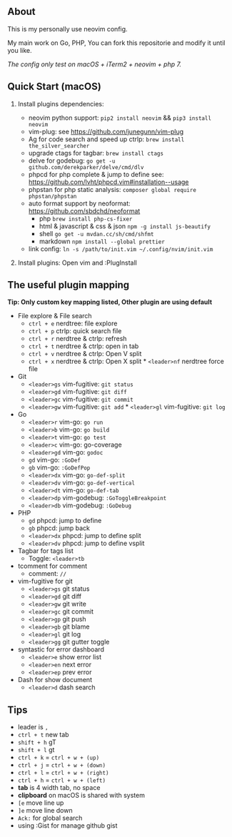 ## About

This is my personally use neovim config.

My main work on Go, PHP, You can fork this repositorie and modify it until you like.

_The config only test on macOS + iTerm2 + neovim + php 7._

## Quick Start (macOS)

1.  Install plugins dependencies:

    - neovim python support: `pip2 install neovim` && `pip3 install neovim`
    - vim-plug: see https://github.com/junegunn/vim-plug
    - Ag for code search and speed up ctrlp: `brew install the_silver_searcher`
    - upgrade ctags for tagbar: `brew install ctags`
    - delve for godebug: `go get -u github.com/derekparker/delve/cmd/dlv`
    - phpcd for php complete & jump to define see: https://github.com/lvht/phpcd.vim#installation--usage
    - phpstan for php static analysis: `composer global require phpstan/phpstan`
    - auto format support by neoformat: https://github.com/sbdchd/neoformat
      - php `brew install php-cs-fixer`
      - html & javascript & css & json `npm -g install js-beautify`
      - shell `go get -u mvdan.cc/sh/cmd/shfmt`
      - markdown `npm install --global prettier`
    - link config: `ln -s /path/to/init.vim ~/.config/nvim/init.vim`

2.  Install plugins: Open vim and :PlugInstall

## The useful plugin mapping

**Tip: Only custom key mapping listed, Other plugin are using default**

- File explore & File search
  - `ctrl + e` nerdtree: file explore
  - `ctrl + p` ctrlp: quick search file
  - `ctrl + r` nerdtree & ctrlp: refresh
  - `ctrl + t` nerdtree & ctrlp: open in tab
  - `ctrl + v` nerdtree & ctrlp: Open V split
  - `ctrl + x` nerdtree & ctrlp: Open X split \* `<leader>nf` nerdtree force file
- Git
  - `<leader>gs` vim-fugitive: `git status`
  - `<leader>gd` vim-fugitive: `git diff`
  - `<leader>gc` vim-fugitive: `git commit`
  - `<leader>gw` vim-fugitive: `git add` \* `<leader>gl` vim-fugitive: `git log`
- Go
  - `<leader>r` vim-go: `go run`
  - `<leader>b` vim-go: `go build`
  - `<leader>t` vim-go: `go test`
  - `<leader>c` vim-go: go-coverage
  - `<leader>gd` vim-go: `godoc`
  - `gd` vim-go: `:GoDef`
  - `gb` vim-go: `:GoDefPop`
  - `<leader>dx` vim-go: `go-def-split`
  - `<leader>dv` vim-go: `go-def-vertical`
  - `<leader>dt` vim-go: `go-def-tab`
  - `<leader>dp` vim-godebug: `:GoToggleBreakpoint`
  - `<leader>db` vim-godebug: `:GoDebug`
- PHP
  - `gd` phpcd: jump to define
  - `gb` phpcd: jump back
  - `<leader>dx` phpcd: jump to define split
  - `<leader>dv` phpcd: jump to define vsplit
- Tagbar for tags list
  - Toggle: `<leader>tb`
- tcomment for comment
  - comment: `//`
- vim-fugitive for git
  - `<leader>gs` git status
  - `<leader>gd` git diff
  - `<leader>gw` git write
  - `<leader>gc` git commit
  - `<leader>gp` git push
  - `<leader>gb` git blame
  - `<leader>gl` git log
  - `<leader>gg` git gutter toggle
- syntastic for error dashboard
  - `<leader>e` show error list
  - `<leader>en` next error
  - `<leader>ep` prev error
- Dash for show document
  - `<leader>d` dash search

## Tips

- leader is `,`
- `ctrl + t` new tab
- `shift + h` gT
- `shift + l` gt
- `ctrl + k` = `ctrl + w + (up)`
- `ctrl + j` = `ctrl + w + (down)`
- `ctrl + l` = `ctrl + w + (right)`
- `ctrl + h` = `ctrl + w + (left)`
- **tab** is 4 width tab, no space
- **clipboard** on macOS is shared with system
- `[e` move line up
- `]e` move line down
- `Ack:` for global search
- using :Gist for manage github gist
